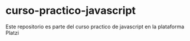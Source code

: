 # curso-practico-javascript
Este repositorio es parte del curso practico de javascript en la plataforma Platzi
